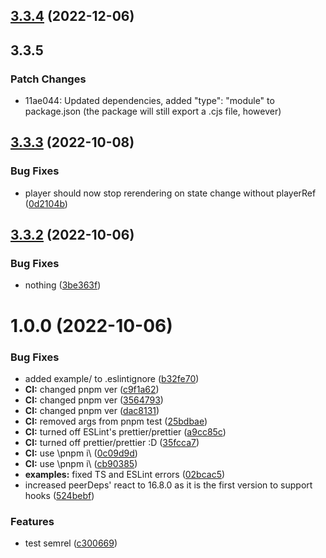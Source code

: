 ## [3.3.4](https://github.com/DuCanhGH/react-hls/compare/v3.3.3...v3.3.4) (2022-12-06)

## 3.3.5

### Patch Changes

- 11ae044: Updated dependencies, added "type": "module" to package.json (the package will still export a .cjs file, however)

## [3.3.3](https://github.com/DuCanhGH/react-hls/compare/v3.3.2...v3.3.3) (2022-10-08)

### Bug Fixes

- player should now stop rerendering on state change without playerRef ([0d2104b](https://github.com/DuCanhGH/react-hls/commit/0d2104be5b8e12f4d0bc5ada9d4ccfa6abac4bcf))

## [3.3.2](https://github.com/DuCanhGH/react-hls/compare/v3.3.1...v3.3.2) (2022-10-06)

### Bug Fixes

- nothing ([3be363f](https://github.com/DuCanhGH/react-hls/commit/3be363fb3967a2b2ba93e270dfc3ed8f4dacc264))

# 1.0.0 (2022-10-06)

### Bug Fixes

- added example/ to .eslintignore ([b32fe70](https://github.com/DuCanhGH/react-hls/commit/b32fe70efdd8a0c1753d71315559dce25cfc799c))
- **CI:** changed pnpm ver ([c9f1a62](https://github.com/DuCanhGH/react-hls/commit/c9f1a6253f4ca88af4c78ffc8cfd9c39891cd65a))
- **CI:** changed pnpm ver ([3564793](https://github.com/DuCanhGH/react-hls/commit/35647935aba19fd63cbfbcc03f9612a22b753e9a))
- **CI:** changed pnpm ver ([dac8131](https://github.com/DuCanhGH/react-hls/commit/dac81311ae48be4d9ebe596af587415d4a928827))
- **CI:** removed args from pnpm test ([25bdbae](https://github.com/DuCanhGH/react-hls/commit/25bdbaed5d1744991f8adea2b680d4a7c2a3ea87))
- **CI:** turned off ESLint's prettier/prettier ([a9cc85c](https://github.com/DuCanhGH/react-hls/commit/a9cc85c91b7227d16908111f195812f58b822c4c))
- **CI:** turned off prettier/prettier :D ([35fcca7](https://github.com/DuCanhGH/react-hls/commit/35fcca70eb9dcaf2ad6d52101c88decc147bf041))
- **CI:** use \pnpm i\ ([0c09d9d](https://github.com/DuCanhGH/react-hls/commit/0c09d9d2c312a030ad42c3d68bb368ce93db1610))
- **CI:** use \pnpm i\ ([cb90385](https://github.com/DuCanhGH/react-hls/commit/cb903858c560c854a396589149a6cf3482fb451e))
- **examples:** fixed TS and ESLint errors ([02bcac5](https://github.com/DuCanhGH/react-hls/commit/02bcac5ac8f5da31e4f3097e8c563e51779c774e))
- increased peerDeps' react to 16.8.0 as it is the first version to support hooks ([524bebf](https://github.com/DuCanhGH/react-hls/commit/524bebf6ea8de0e74bc75c339945196332544637))

### Features

- test semrel ([c300669](https://github.com/DuCanhGH/react-hls/commit/c300669cf7fc766f4adffb0980ccbdc6be889806))

